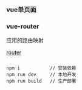 ### vue单页面


### vue-router

应用的路由映射

[router](https://router.vuejs.org/zh-cn/)



###
```
npm i           // 安装依赖
npm run dev     // 本地开发
npm run build   // 生产部署
```